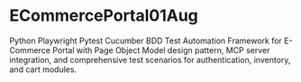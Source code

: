 # ECommercePortal01Aug
Python Playwright Pytest Cucumber BDD Test Automation Framework for E-Commerce Portal with Page Object Model design pattern, MCP server integration, and comprehensive test scenarios for authentication, inventory, and cart modules.
